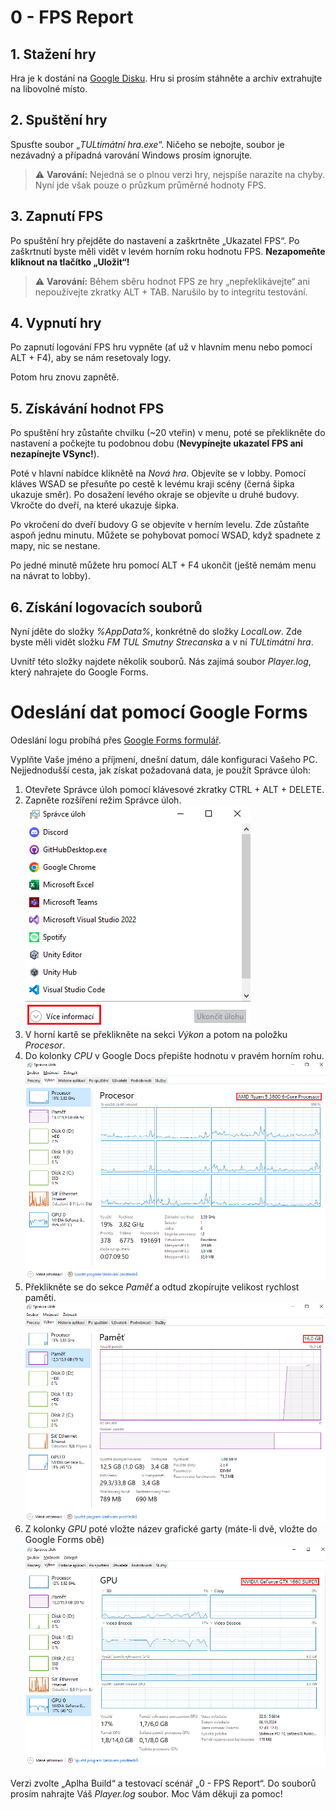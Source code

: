 # 0 - FPS Report
## 1. Stažení hry
Hra je k dostání na [Google Disku](https://drive.google.com/file/d/1woxq1I0nIReDquTIzgc1BW-eeLqQle4a/view?usp=sharing). Hru si prosím stáhněte a archiv extrahujte na libovolné místo.

## 2. Spuštění hry
Spusťte soubor „*TULtimátní hra.exe*“. Ničeho se nebojte, soubor je nezávadný a případná varování Windows prosím ignorujte.

> ⚠️ **Varování:** Nejedná se o plnou verzi hry, nejspíše narazíte na chyby. Nyní jde však pouze o průzkum průměrné hodnoty FPS.

## 3. Zapnutí FPS
Po spuštění hry přejděte do nastavení a zaškrtněte „Ukazatel FPS“. Po zaškrtnutí byste měli vidět v levém horním roku hodnotu FPS.
**Nezapomeňte kliknout na tlačítko „Uložit“!**

> ⚠️ **Varování:** Během sběru hodnot FPS ze hry „nepřeklikávejte“ ani nepoužívejte zkratky ALT + TAB. Narušilo by to integritu testování.

## 4. Vypnutí hry
Po zapnutí logování FPS hru vypněte (ať už v hlavním menu nebo pomocí ALT + F4), aby se nám resetovaly logy.

Potom hru znovu zapnětě.

## 5. Získávání hodnot FPS
Po spuštění hry zůstaňte chvilku (~20 vteřin) v menu, poté se překlikněte do nastavení a počkejte tu podobnou dobu (**Nevypínejte ukazatel FPS ani nezapínejte VSync!**).

Poté v hlavní nabídce kliknětě na *Nová hra*. Objevíte se v lobby. Pomocí kláves WSAD se přesuňte po cestě k levému kraji scény (černá šipka ukazuje směr). Po dosažení levého okraje se objevíte u druhé budovy. Vkročte do dveří, na které ukazuje šipka.

Po vkročení do dveří budovy G se objevíte v herním levelu. Zde zůstaňte aspoň jednu minutu. Můžete se pohybovat pomocí WSAD, když spadnete z mapy, nic se nestane.

Po jedné minutě můžete hru pomocí ALT + F4 ukončit (ještě nemám menu na návrat to lobby).

## 6. Získání logovacích souborů
Nyní jděte do složky *%AppData%*, konkrétně do složky *LocalLow*. Zde byste měli vidět složku *FM TUL Smutny Strecanska* a v ní *TULtimátní hra*. 

Uvnitř této složky najdete několik souborů. Nás zajímá soubor *Player.log*, který nahrajete do Google Forms.



# Odeslání dat pomocí Google Forms
Odeslání logu probíhá přes [Google Forms formulář](https://docs.google.com/forms/d/e/1FAIpQLSfzvEbe9xRhHP0v4o4H3RiL3zle9bcdWONI3WErtF5CZ7aDdQ/viewform?usp=dialog).

Vyplňte Vaše jméno a příjmení, dnešní datum, dále konfiguraci Vašeho PC.
Nejjednodušší cesta, jak získat požadovaná data, je použít Správce úloh:
1. Otevřete Správce úloh pomocí klávesové zkratky CTRL + ALT + DELETE.
2. Zapněte rozšíření režim Správce úloh.
![Zapnutí rozšířeného režimu Správce úloh](spravce_uloh0.PNG)
3. V horní kartě se překlikněte na sekci *Výkon* a potom na položku *Procesor*.
4. Do kolonky *CPU* v Google Docs přepište hodnotu v pravém horním rohu.
![Název CPU](spravce_uloh1.PNG)
5. Překlikněte se do sekce *Paměť* a odtud zkopírujte velikost rychlost paměti.
![Informace o paměti](spravce_uloh2.PNG)
6. Z kolonky *GPU* poté vložte název grafické garty (máte-li dvě, vložte do Google Forms obě)
![Informace o grafické kartě](spravce_uloh3.PNG)

Verzi zvolte „Aplha Build“ a testovací scénář „0 - FPS Report“. Do souborů prosím nahrajte Váš *Player.log* soubor.
Moc Vám děkuji za pomoc!
